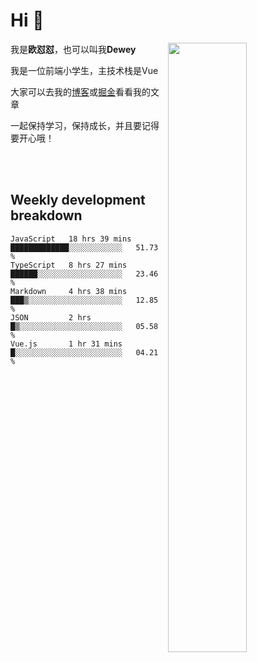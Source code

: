 # Hi 👋


[<img align="right" width="50%" src="https://github-readme-stats.vercel.app/api?username=OUDUIDUI&theme=dark&show_icons=true">](https://metrics.lecoq.io/OUDUIDUI?template=classic&#41;)

 我是**欧怼怼**，也可以叫我**Dewey**

我是一位前端小学生，主技术栈是Vue

大家可以去我的[博客](ouduidui.cn)或[掘金](https://juejin.cn/user/4309700183594366)看看我的文章

一起保持学习，保持成长，并且要记得要开心哦！


<br/>
<br/>

##  Weekly development breakdown

<!--START_SECTION:waka-->
```text
JavaScript   18 hrs 39 mins  █████████████░░░░░░░░░░░░   51.73 % 
TypeScript   8 hrs 27 mins   ██████░░░░░░░░░░░░░░░░░░░   23.46 % 
Markdown     4 hrs 38 mins   ███▒░░░░░░░░░░░░░░░░░░░░░   12.85 % 
JSON         2 hrs           █▒░░░░░░░░░░░░░░░░░░░░░░░   05.58 % 
Vue.js       1 hr 31 mins    █░░░░░░░░░░░░░░░░░░░░░░░░   04.21 % 
```
<!--END_SECTION:waka-->

